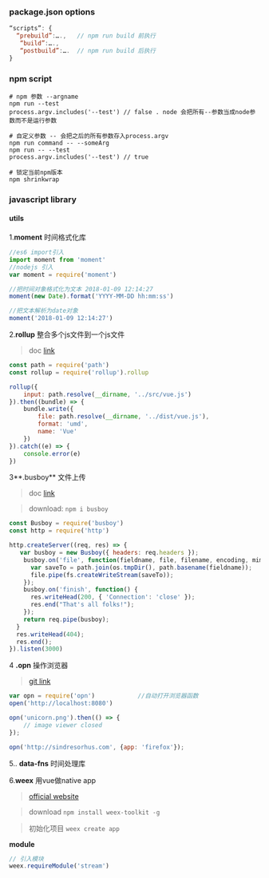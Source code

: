 ### package.json options

```js
“scripts”: {
  “prebuild”:….,   // npm run build 前执行
   “build”:….,
   “postbuild”:….  // npm run build 后执行
}
```



### npm script

```shell
# npm 参数 --argname
npm run --test 
process.argv.includes('--test') // false . node 会把所有--参数当成node参数而不是运行参数

# 自定义参数 -- 会把之后的所有参数存入process.argv
npm run command -- --someArg 
npm run -- --test 
process.argv.includes('--test') // true

# 锁定当前npm版本
npm shrinkwrap 
```



### javascript library



#### utils

1.**moment** 时间格式化库

```js
//es6 import引入
import moment from 'moment' 
//nodejs 引入
var moment = require('moment')

//把时间对象格式化为文本 2018-01-09 12:14:27
moment(new Date).format('YYYY-MM-DD hh:mm:ss')

//把文本解析为date对象   
moment('2018-01-09 12:14:27')
```



2.**rollup**   整合多个js文件到一个js文件

> doc [link](https://github.com/rollup/rollup#quick-start-guide)

```js
const path = require('path')
const rollup = require('rollup').rollup

rollup({
	input: path.resolve(__dirname, '../src/vue.js')
}).then((bundle) => {
	bundle.write({
		file: path.resolve(__dirname, '../dist/vue.js'),
		format: 'umd',
		name: 'Vue'
	})
}).catch((e) => {
	console.error(e)
})
```



3**.busboy**  文件上传

> doc [link](https://github.com/mscdex/busboy)

> download: `npm i busboy`

```js
const Busboy = require('busboy')
const http = require('http')

http.createServer((req, res) => {
   var busboy = new Busboy({ headers: req.headers });
    busboy.on('file', function(fieldname, file, filename, encoding, mimetype) {
      var saveTo = path.join(os.tmpDir(), path.basename(fieldname));
      file.pipe(fs.createWriteStream(saveTo));
    });
    busboy.on('finish', function() {
      res.writeHead(200, { 'Connection': 'close' });
      res.end("That's all folks!");
    });
    return req.pipe(busboy);
  }
  res.writeHead(404);
  res.end();
}).listen(3000)
```



4 **.opn**    操作浏览器

> [git link](https://github.com/sindresorhus/opn)

```js
var opn = require('opn')            //自动打开浏览器函数
open('http://localhost:8080')

opn('unicorn.png').then(() => {
	// image viewer closed
});

opn('http://sindresorhus.com', {app: 'firefox'});


```



5.. **data-fns** 时间处理库 

> 

6.**weex** 用vue做native app

> [official website](http://weex.apache.org/cn/guide/)

> download `npm install weex-toolkit -g `

> 初始化项目 `weex create app`

**module**

```js
// 引入模块
weex.requireModule('stream')
```

